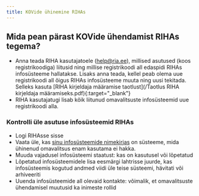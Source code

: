 ```yaml
---
title: KOVide ühinemine RIHAs
---
```


## Mida pean pärast KOVide ühendamist RIHAs tegema? 

- Anna teada RIHA kasutajatoele (help@ria.ee), millised asutused (koos registrikoodiga) liitusid ning millise registrikoodi all edaspidi RIHAs infosüsteeme hallatakse. Lisaks anna teada, kellel peab olema uue registrikoodi all õigus RIHAs infosüsteeme muuta ning uusi tekitada. Selleks kasuta [RIHA kirjeldaja määramise taotlust](/Taotlus RIHA kirjeldaja määramiseks.pdf){:target="_blank"}
- RIHA kasutajatugi lisab kõik liitunud omavalitsuste infosüsteemid uue registrikoodi alla.

### Kontrolli üle asutuse infosüsteemid RIHAs

- Logi RIHAsse sisse
- Vaata üle, kas [sinu infosüsteemide nimekirjas](https://www.riha.ee/Kirjelda) on süsteeme, mida ühinenud omavalitsus enam kasutama ei hakka.
- Muuda vajadusel infosüsteemi staatust: kas on kasutusel või lõpetatud
- Lõpetatud infosüsteemidele lisa eesmärgi lahtrisse juurde, kas infosüsteemis kogutud andmed viidi üle teise süsteemi, hävitati või arhiveeriti
- Uuenda infosüsteemide all olevaid kontakte: võimalik, et omavalitsuste ühendamisel muutusid ka inimeste rollid
